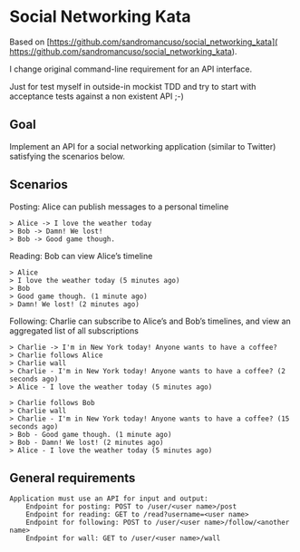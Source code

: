 # Social Networking Kata
Based on [https://github.com/sandromancuso/social_networking_kata]( https://github.com/sandromancuso/social_networking_kata).

I change original command-line requirement for an API interface. 

Just for test myself in outside-in mockist TDD and try to start with acceptance tests against a non existent API ;-)

## Goal 
Implement an API for a social networking application (similar to Twitter) satisfying the scenarios below.

## Scenarios

Posting: Alice can publish messages to a personal timeline

    > Alice -> I love the weather today
    > Bob -> Damn! We lost!
    > Bob -> Good game though.

Reading: Bob can view Alice’s timeline

    > Alice
    > I love the weather today (5 minutes ago)
    > Bob
    > Good game though. (1 minute ago)
    > Damn! We lost! (2 minutes ago)

Following: Charlie can subscribe to Alice’s and Bob’s timelines, and view an aggregated list of all subscriptions

    > Charlie -> I'm in New York today! Anyone wants to have a coffee?
    > Charlie follows Alice
    > Charlie wall
    > Charlie - I'm in New York today! Anyone wants to have a coffee? (2 seconds ago)
    > Alice - I love the weather today (5 minutes ago)

    > Charlie follows Bob
    > Charlie wall
    > Charlie - I'm in New York today! Anyone wants to have a coffee? (15 seconds ago)
    > Bob - Good game though. (1 minute ago)
    > Bob - Damn! We lost! (2 minutes ago)
    > Alice - I love the weather today (5 minutes ago)

## General requirements

    Application must use an API for input and output:
        Endpoint for posting: POST to /user/<user name>/post
        Endpoint for reading: GET to /read?username=<user name>
        Endpoint for following: POST to /user/<user name>/follow/<another name>
        Endpoint for wall: GET to /user/<user name>/wall


